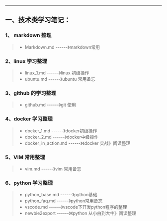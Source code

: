 ---

## 一、技术类学习笔记：

### 1、   markdown  整理

> * Markdown.md     ------》markdown常用

### 2、linux 学习整理

> * linux_1.md      ------》linux 初级操作
> * ubuntu.md      ------》ubuntu 常用备忘

### 3、github 的学习整理

> * github.md        ------》git 使用


### 4、docker 学习整理

> * docker_1.md   ------》docker初级操作
> * docker_2.md   ------》docker中级操作
> * docker_in_action.md     ------》《docker 实战》阅读整理

### 5、VIM 常用整理

> * vim.md     ------》vim 常用备忘


### 6、python 学习整理

> * python_base.md        ------》python基础
> * python_faq.md           ------》python常用备忘
> * vscode.md                  ------》vscode下开发python程序的整理
> * newbie2export            ------》《python 从小白到大牛》阅读整理